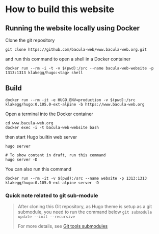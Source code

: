 # How to build this website

## Running the website locally using Docker

Clone the git repository

```shell
git clone https://github.com/bacula-web/www.bacula-web.org.git
```

and run this command to open a shell in a Docker container

```shell
docker run --rm -i -t -v $(pwd):/src --name bacula-web-website -p 1313:1313 klakegg/hugo:<tag> shell
```

## Build

```shell
docker run --rm -it -e HUGO_ENV=production -v $(pwd):/src klakegg/hugo:0.105.0-ext-alpine -b https://www.bacula-web.org
```

Open a terminal into the Docker container

```shell
cd www.bacula-web.org
docker exec -i -t bacula-web-website bash
```

then start Hugo builtin web server

```shell
hugo server

# To show content in draft, run this command
hugo server -D
```

You can also run this command

```shell
docker run --rm -it -v $(pwd):/src --name website -p 1313:1313 klakegg/hugo:0.105.0-ext-alpine server -D
```

### Quick note related to git sub-module

> After cloning this Git repository, as Hugo theme is setup as a git submodule, you need to run the command below
> `git submodule update --init --recursive`
>
> For more details, see [Git tools submodules](https://git-scm.com/book/en/v2/Git-Tools-Submodules)
